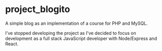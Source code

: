 # project_blogito

A simple blog as an implementation of a course for PHP and MySQL.

I've stopped developing the project as I've decided to focus on development as a full stack JavaScript developer with Node/Express and React.
